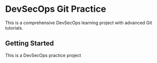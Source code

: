 # DevSecOps Git Practice

This is a comprehensive DevSecOps learning project with advanced Git tutorials.

## Getting Started
This is a DevSecOps practice project
